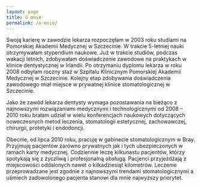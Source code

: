 ```yaml
---
layout: page
title: O mnie
permalink: /o-mnie/
---
```

<div class="jumbotron">
Swoją karierę w zawodzie lekarza rozpoczęłam w 2003 roku studiami na Pomorskiej Akademii Medycznej w Szczecinie. W trakcie 5-letniej nauki otrzymywałam stypendium naukowe.
Już w trakcie studiów, podczas wakacji letnich, zdobywałam doświadczenie zawodowe na praktykach w klinice dentystycznej w Irlandii. Po otrzymaniu dyplomu lekarza w roku 2008 odbyłam roczny staż w Szpitalu Klinicznym Pomorskiej Akademii Medycznej w Szczecinie. Kolejny etap zdobywania doświadczenia zawodowego miał miejsce w prywatnej klinice stomatologicznej w Szczecinie.  
 
Jako że zawód lekarza dentysty wymaga pozostawania na bieżąco z najnowszymi rozwiązaniami medycznymi i technologicznymi od 2008 – 2010 roku brałam udział w wielu konferencjach naukowych dotyczących nowoczesnych metod leczenia, stomatologii estetycznej, zachowawczej, chirurgii, protetyki i endodoncji.  
 
Obecnie, od lipca 2010 roku,  pracuję w gabinecie stomatologicznym w Bray.
Przyjmuję pacjentów zarówno prywatnych jak i tych ubezpieczonych w ramach karty medycznej.
Codziennie leczę kilkunastu pacjentów, którzy spotykają się z życzliwą i profesjonalną obsługą. Pacjenci przyjeżdżają z miejscowości oddalonych nawet o kilkadziesiąt kilometrów. Leczenie przeprowadzane jest zgodnie z najnowszymi trendami stomatologicznymi a uśmiech zadowolonego pacjenta stanowi dla mnie najwyższy priorytet.
</div>